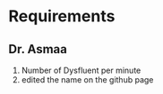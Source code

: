 # Requirements

## Dr. Asmaa
1. Number of Dysfluent per minute
2. edited the name on the github page